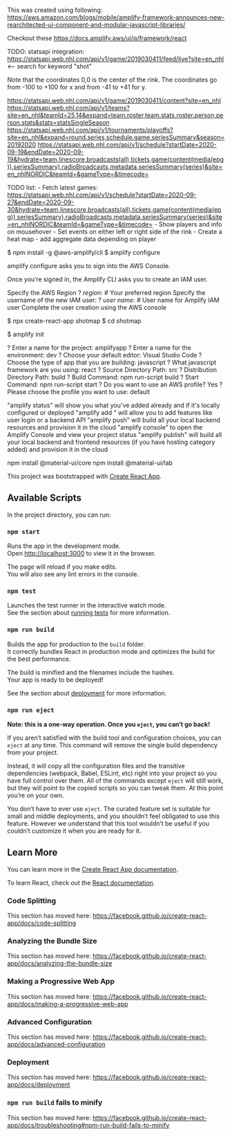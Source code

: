 This was created using following: https://aws.amazon.com/blogs/mobile/amplify-framework-announces-new-rearchitected-ui-component-and-modular-javascript-libraries/

Checkout these https://docs.amplify.aws/ui/q/framework/react


TODO:
statsapi integration:
https://statsapi.web.nhl.com/api/v1/game/2019030411/feed/live?site=en_nhl <-- search for keyword "shot"

Note that the coordinates 0,0 is the center of the rink. The coordinates go from -100 to +100 for x and from -41 to +41 for y.


https://statsapi.web.nhl.com/api/v1/game/2019030411/content?site=en_nhl
https://statsapi.web.nhl.com/api/v1/teams?site=en_nhl&teamId=25,14&expand=team.roster,team.stats,roster.person,person.stats&stats=statsSingleSeason
https://statsapi.web.nhl.com/api/v1/tournaments/playoffs?site=en_nhl&expand=round.series,schedule.game.seriesSummary&season=20192020
https://statsapi.web.nhl.com/api/v1/schedule?startDate=2020-09-19&endDate=2020-09-19&hydrate=team,linescore,broadcasts(all),tickets,game(content(media(epg)),seriesSummary),radioBroadcasts,metadata,seriesSummary(series)&site=en_nhlNORDIC&teamId=&gameType=&timecode=


TODO list:
    - Fetch latest games: https://statsapi.web.nhl.com/api/v1/schedule?startDate=2020-09-27&endDate=2020-09-30&hydrate=team,linescore,broadcasts(all),tickets,game(content(media(epg)),seriesSummary),radioBroadcasts,metadata,seriesSummary(series)&site=en_nhlNORDIC&teamId=&gameType=&timecode=
    - Show players and info on mousehover
    - Set events on either left or right side of the rink
    - Create a heat map
    - add aggregate data depending on player


$ npm install -g @aws-amplify/cli
$ amplify configure

amplify configure asks you to sign into the AWS Console.

Once you’re signed in, the Amplify CLI asks you to create an IAM user.

Specify the AWS Region ? 
*region*: # Your preferred region 
Specify the username of the new IAM user: ? 
*user name*: # User name for Amplify IAM user 
Complete the user creation using the AWS console


$ npx create-react-app shotmap
$ cd shotmap

$ amplify init 

? Enter a name for the project: amplifyapp 
? Enter a name for the environment: dev 
? Choose your default editor: Visual Studio Code 
? Choose the type of app that you are building: javascript 
? What javascript framework are you using: react 
? Source Directory Path: src 
? Distribution Directory Path: build 
? Build Command: npm run-script build 
? Start Command: npm run-script start 
? Do you want to use an AWS profile? Yes 
? Please choose the profile you want to use: default


"amplify status" will show you what you've added already and if it's locally configured or deployed
"amplify add <category>" will allow you to add features like user login or a backend API
"amplify push" will build all your local backend resources and provision it in the cloud
"amplify console" to open the Amplify Console and view your project status
"amplify publish" will build all your local backend and frontend resources (if you have hosting category added) and provision it in the cloud



npm install @material-ui/core
npm install @material-ui/lab


This project was bootstrapped with [Create React App](https://github.com/facebook/create-react-app).

## Available Scripts

In the project directory, you can run:

### `npm start`

Runs the app in the development mode.<br />
Open [http://localhost:3000](http://localhost:3000) to view it in the browser.

The page will reload if you make edits.<br />
You will also see any lint errors in the console.

### `npm test`

Launches the test runner in the interactive watch mode.<br />
See the section about [running tests](https://facebook.github.io/create-react-app/docs/running-tests) for more information.

### `npm run build`

Builds the app for production to the `build` folder.<br />
It correctly bundles React in production mode and optimizes the build for the best performance.

The build is minified and the filenames include the hashes.<br />
Your app is ready to be deployed!

See the section about [deployment](https://facebook.github.io/create-react-app/docs/deployment) for more information.

### `npm run eject`

**Note: this is a one-way operation. Once you `eject`, you can’t go back!**

If you aren’t satisfied with the build tool and configuration choices, you can `eject` at any time. This command will remove the single build dependency from your project.

Instead, it will copy all the configuration files and the transitive dependencies (webpack, Babel, ESLint, etc) right into your project so you have full control over them. All of the commands except `eject` will still work, but they will point to the copied scripts so you can tweak them. At this point you’re on your own.

You don’t have to ever use `eject`. The curated feature set is suitable for small and middle deployments, and you shouldn’t feel obligated to use this feature. However we understand that this tool wouldn’t be useful if you couldn’t customize it when you are ready for it.

## Learn More

You can learn more in the [Create React App documentation](https://facebook.github.io/create-react-app/docs/getting-started).

To learn React, check out the [React documentation](https://reactjs.org/).

### Code Splitting

This section has moved here: https://facebook.github.io/create-react-app/docs/code-splitting

### Analyzing the Bundle Size

This section has moved here: https://facebook.github.io/create-react-app/docs/analyzing-the-bundle-size

### Making a Progressive Web App

This section has moved here: https://facebook.github.io/create-react-app/docs/making-a-progressive-web-app

### Advanced Configuration

This section has moved here: https://facebook.github.io/create-react-app/docs/advanced-configuration

### Deployment

This section has moved here: https://facebook.github.io/create-react-app/docs/deployment

### `npm run build` fails to minify

This section has moved here: https://facebook.github.io/create-react-app/docs/troubleshooting#npm-run-build-fails-to-minify

